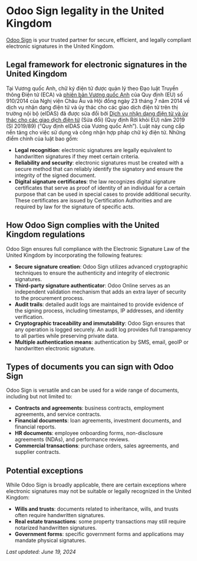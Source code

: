 # Odoo Sign legality in the United Kingdom

[Odoo Sign](applications/productivity/sign.md) is your trusted partner for secure, efficient, and legally compliant
electronic signatures in the United Kingdom.

## Legal framework for electronic signatures in the United Kingdom

Tại Vương quốc Anh, chữ ký điện tử được quản lý theo Đạo luật Truyền thông Điện tử (ECA) và [phiên bản Vương quốc Anh](https://ico.org.uk/for-organisations/guide-to-eidas/) của Quy định (EU) số 910/2014 của Nghị viện Châu Âu và Hội đồng ngày 23 tháng 7 năm 2014 về dịch vụ nhận dạng điện tử và ủy thác cho các giao dịch điện tử trên thị trường nội bộ (eIDAS) đã được sửa đổi bởi [Dịch vụ nhận dạng điện tử và ủy thác cho các giao dịch điện tử](https://www.legislation.gov.uk/uksi/2019/89/made) (Sửa đổi) (Quy định Rời khỏi EU) năm 2019 (SI 2019/89) (“Quy định eIDAS của Vương quốc Anh”). Luật này cung cấp nền tảng cho việc sử dụng và công nhận hợp pháp chữ ký điện tử. Những điểm chính của luật bao gồm:

- **Legal recognition**: electronic signatures are legally equivalent to handwritten signatures if
  they meet certain criteria.
- **Reliability and security**: electronic signatures must be created with a secure method that can
  reliably identify the signatory and ensure the integrity of the signed document.
- **Digital signature certificates**: the law recognizes digital signature certificates that serve
  as proof of identity of an individual for a certain purpose that can be used in special cases to
  provide additional security. These certificates are issued by Certification Authorities and are
  required by law for the signature of specific acts.

## How Odoo Sign complies with the United Kingdom regulations

Odoo Sign ensures full compliance with the Electronic Signature Law of the United Kingdom by
incorporating the following features:

- **Secure signature creation**: Odoo Sign utilizes advanced cryptographic techniques to ensure the
  authenticity and integrity of electronic signatures.
- **Third-party signature authenticator**: Odoo Online serves as an independent validation mechanism
  that adds an extra layer of security to the procurement process.
- **Audit trails**: detailed audit logs are maintained to provide evidence of the signing process,
  including timestamps, IP addresses, and identity verification.
- **Cryptographic traceability and immutability**: Odoo Sign ensures that any operation is logged
  securely. An audit log provides full transparency to all parties while preserving private data.
- **Multiple authentication means**: authentication by SMS, email, geoIP or handwritten electronic
  signature.

## Types of documents you can sign with Odoo Sign

Odoo Sign is versatile and can be used for a wide range of documents, including but not limited to:

- **Contracts and agreements**: business contracts, employment agreements, and service contracts.
- **Financial documents**: loan agreements, investment documents, and financial reports.
- **HR documents**: employee onboarding forms, non-disclosure agreements (NDAs), and performance
  reviews.
- **Commercial transactions**: purchase orders, sales agreements, and supplier contracts.

## Potential exceptions

While Odoo Sign is broadly applicable, there are certain exceptions where electronic signatures may
not be suitable or legally recognized in the United Kingdom:

- **Wills and trusts**: documents related to inheritance, wills, and trusts often require
  handwritten signatures.
- **Real estate transactions**: some property transactions may still require notarized handwritten
  signatures.
- **Government forms**: specific government forms and applications may mandate physical signatures.

*Last updated: June 19, 2024*
